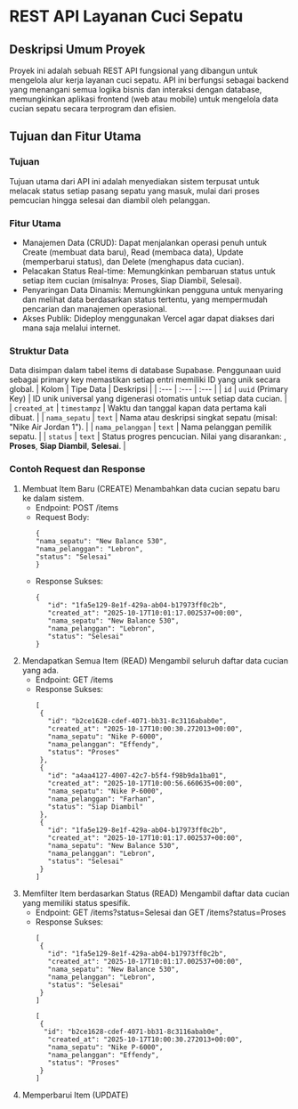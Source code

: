 # REST API Layanan Cuci Sepatu 
## Deskripsi Umum Proyek
Proyek ini adalah sebuah REST API fungsional yang dibangun untuk mengelola alur kerja layanan cuci sepatu. API ini berfungsi sebagai backend yang menangani semua logika bisnis dan interaksi dengan database, memungkinkan aplikasi frontend (web atau mobile) untuk mengelola data cucian sepatu secara terprogram dan efisien.

## Tujuan dan Fitur Utama
### Tujuan
Tujuan utama dari API ini adalah menyediakan sistem terpusat untuk melacak status setiap pasang sepatu yang masuk, mulai dari proses pemcucian hingga selesai dan diambil oleh pelanggan.

### Fitur Utama
- Manajemen Data (CRUD): Dapat menjalankan operasi penuh untuk Create (membuat data baru), Read (membaca data), Update (memperbarui status), dan Delete (menghapus data cucian).
- Pelacakan Status Real-time: Memungkinkan pembaruan status untuk setiap item cucian (misalnya: Proses, Siap Diambil, Selesai).
- Penyaringan Data Dinamis: Memungkinkan pengguna untuk menyaring dan melihat data berdasarkan status tertentu, yang mempermudah pencarian dan manajemen operasional.
- Akses Publik: Dideploy menggunakan Vercel agar dapat diakses dari mana saja melalui internet.

### Struktur Data
Data disimpan dalam tabel items di database Supabase. Penggunaan uuid sebagai primary key memastikan setiap entri memiliki ID yang unik secara global.
| Kolom | Tipe Data | Deskripsi |
| :--- | :--- | :--- |
| `id` | `uuid` (Primary Key) | ID unik universal yang digenerasi otomatis untuk setiap data cucian. |
| `created_at` | `timestampz` | Waktu dan tanggal kapan data pertama kali dibuat. |
| `nama_sepatu` | `text` | Nama atau deskripsi singkat sepatu (misal: "Nike Air Jordan 1"). |
| `nama_pelanggan` | `text` | Nama pelanggan pemilik sepatu. |
| `status` | `text` | Status progres pencucian. Nilai yang disarankan: , **Proses**, **Siap Diambil**, **Selesai**. |

### Contoh Request dan Response
1. Membuat Item Baru (CREATE)
   Menambahkan data cucian sepatu baru ke dalam sistem.
   - Endpoint: POST /items
   - Request Body:
     ```
     {
     "nama_sepatu": "New Balance 530",
     "nama_pelanggan": "Lebron",
     "status": "Selesai"
     }
   - Response Sukses:
     ```
     {
        "id": "1fa5e129-8e1f-429a-ab04-b17973ff0c2b",
        "created_at": "2025-10-17T10:01:17.002537+00:00",
        "nama_sepatu": "New Balance 530",
        "nama_pelanggan": "Lebron",
        "status": "Selesai"
     }
2. Mendapatkan Semua Item (READ)
   Mengambil seluruh daftar data cucian yang ada.
   - Endpoint: GET /items
   - Response Sukses:
     ```
     [
      {
        "id": "b2ce1628-cdef-4071-bb31-8c3116abab0e",
        "created_at": "2025-10-17T10:00:30.272013+00:00",
        "nama_sepatu": "Nike P-6000",
        "nama_pelanggan": "Effendy",
        "status": "Proses"
      },
      {
        "id": "a4aa4127-4007-42c7-b5f4-f98b9da1ba01",
        "created_at": "2025-10-17T10:00:56.660635+00:00",
        "nama_sepatu": "Nike P-6000",
        "nama_pelanggan": "Farhan",
        "status": "Siap Diambil"
      },
      {
        "id": "1fa5e129-8e1f-429a-ab04-b17973ff0c2b",
        "created_at": "2025-10-17T10:01:17.002537+00:00",
        "nama_sepatu": "New Balance 530",
        "nama_pelanggan": "Lebron",
        "status": "Selesai"
      }
     ]
3. Memfilter Item berdasarkan Status (READ)
   Mengambil daftar data cucian yang memiliki status spesifik.
   - Endpoint: GET /items?status=Selesai dan GET /items?status=Proses
   - Response Sukses:
     ```
     [
      {
        "id": "1fa5e129-8e1f-429a-ab04-b17973ff0c2b",
        "created_at": "2025-10-17T10:01:17.002537+00:00",
        "nama_sepatu": "New Balance 530",
        "nama_pelanggan": "Lebron",
        "status": "Selesai"
      }
     ]

     [
      {
       "id": "b2ce1628-cdef-4071-bb31-8c3116abab0e",
        "created_at": "2025-10-17T10:00:30.272013+00:00",
        "nama_sepatu": "Nike P-6000",
        "nama_pelanggan": "Effendy",
        "status": "Proses"
      }
     ]

4. Memperbarui Item (UPDATE)


